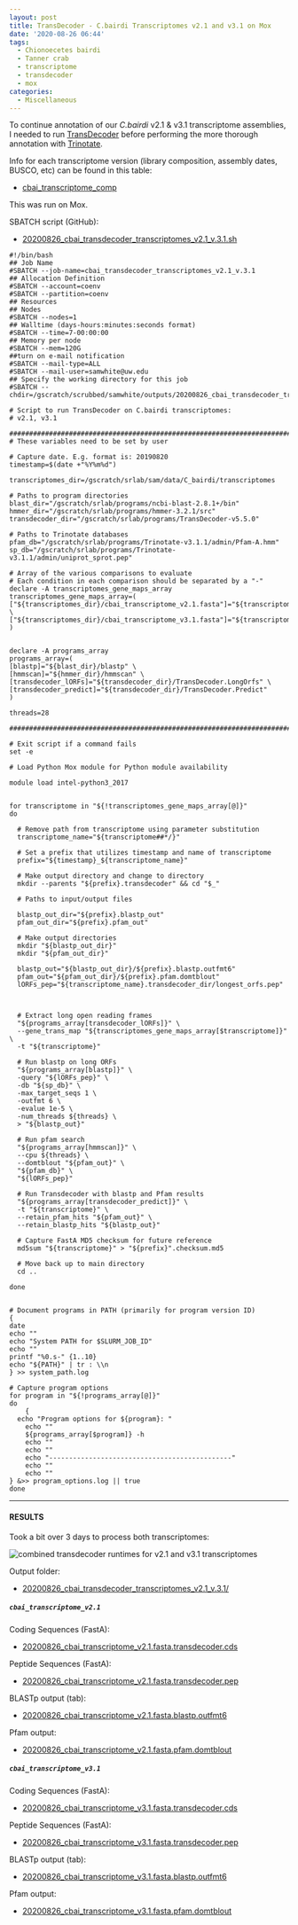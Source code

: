 ```yaml
---
layout: post
title: TransDecoder - C.bairdi Transcriptomes v2.1 and v3.1 on Mox
date: '2020-08-26 06:44'
tags:
  - Chionoecetes bairdi
  - Tanner crab
  - transcriptome
  - transdecoder
  - mox
categories:
  - Miscellaneous
---
```

To continue annotation of our _C.bairdi_ v2.1 & v3.1 transcriptome assemblies, I needed to run [TransDecoder](https://github.com/TransDecoder/TransDecoder/wiki) before performing the more thorough annotation with [Trinotate](https://github.com/Trinotate/Trinotate.github.io/wiki).

Info for each transcriptome version (library composition, assembly dates, BUSCO, etc) can be found in this table:

- [cbai_transcriptome_comp](https://docs.google.com/spreadsheets/d/1XAgU_xQKJjWk4ThJHn1wLDtPuW6X7s6Jjh_373bMc0U/edit?usp=sharing)

This was run on Mox.

SBATCH script (GitHub):

- [20200826_cbai_transdecoder_transcriptomes_v2.1_v.3.1.sh](https://github.com/RobertsLab/sams-notebook/blob/master/sbatch_scripts/20200826_cbai_transdecoder_transcriptomes_v2.1_v.3.1.sh)

```shell
#!/bin/bash
## Job Name
#SBATCH --job-name=cbai_transdecoder_transcriptomes_v2.1_v.3.1
## Allocation Definition
#SBATCH --account=coenv
#SBATCH --partition=coenv
## Resources
## Nodes
#SBATCH --nodes=1
## Walltime (days-hours:minutes:seconds format)
#SBATCH --time=7-00:00:00
## Memory per node
#SBATCH --mem=120G
##turn on e-mail notification
#SBATCH --mail-type=ALL
#SBATCH --mail-user=samwhite@uw.edu
## Specify the working directory for this job
#SBATCH --chdir=/gscratch/scrubbed/samwhite/outputs/20200826_cbai_transdecoder_transcriptomes_v2.1_v.3.1

# Script to run TransDecoder on C.bairdi transcriptomes:
# v2.1, v3.1

###################################################################################
# These variables need to be set by user

# Capture date. E.g. format is: 20190820
timestamp=$(date +"%Y%m%d")

transcriptomes_dir=/gscratch/srlab/sam/data/C_bairdi/transcriptomes

# Paths to program directories
blast_dir="/gscratch/srlab/programs/ncbi-blast-2.8.1+/bin"
hmmer_dir="/gscratch/srlab/programs/hmmer-3.2.1/src"
transdecoder_dir="/gscratch/srlab/programs/TransDecoder-v5.5.0"

# Paths to Trinotate databases
pfam_db="/gscratch/srlab/programs/Trinotate-v3.1.1/admin/Pfam-A.hmm"
sp_db="/gscratch/srlab/programs/Trinotate-v3.1.1/admin/uniprot_sprot.pep"

# Array of the various comparisons to evaluate
# Each condition in each comparison should be separated by a "-"
declare -A transcriptomes_gene_maps_array
transcriptomes_gene_maps_array=(
["${transcriptomes_dir}/cbai_transcriptome_v2.1.fasta"]="${transcriptomes_dir}/cbai_transcriptome_v2.1.fasta.gene_trans_map" \
["${transcriptomes_dir}/cbai_transcriptome_v3.1.fasta"]="${transcriptomes_dir}/cbai_transcriptome_v3.1.fasta.gene_trans_map"
)


declare -A programs_array
programs_array=(
[blastp]="${blast_dir}/blastp" \
[hmmscan]="${hmmer_dir}/hmmscan" \
[transdecoder_lORFs]="${transdecoder_dir}/TransDecoder.LongOrfs" \
[transdecoder_predict]="${transdecoder_dir}/TransDecoder.Predict"
)

threads=28

###################################################################################

# Exit script if a command fails
set -e

# Load Python Mox module for Python module availability

module load intel-python3_2017


for transcriptome in "${!transcriptomes_gene_maps_array[@]}"
do

  # Remove path from transcriptome using parameter substitution
  transcriptome_name="${transcriptome##*/}"

  # Set a prefix that utilizes timestamp and name of transcriptome
  prefix="${timestamp}_${transcriptome_name}"

  # Make output directory and change to directory
  mkdir --parents "${prefix}.transdecoder" && cd "$_"

  # Paths to input/output files

  blastp_out_dir="${prefix}.blastp_out"
  pfam_out_dir="${prefix}.pfam_out"

  # Make output directories
  mkdir "${blastp_out_dir}"
  mkdir "${pfam_out_dir}"

  blastp_out="${blastp_out_dir}/${prefix}.blastp.outfmt6"
  pfam_out="${pfam_out_dir}/${prefix}.pfam.domtblout"
  lORFs_pep="${transcriptome_name}.transdecoder_dir/longest_orfs.pep"



  # Extract long open reading frames
  "${programs_array[transdecoder_lORFs]}" \
  --gene_trans_map "${transcriptomes_gene_maps_array[$transcriptome]}" \
  -t "${transcriptome}"

  # Run blastp on long ORFs
  "${programs_array[blastp]}" \
  -query "${lORFs_pep}" \
  -db "${sp_db}" \
  -max_target_seqs 1 \
  -outfmt 6 \
  -evalue 1e-5 \
  -num_threads ${threads} \
  > "${blastp_out}"

  # Run pfam search
  "${programs_array[hmmscan]}" \
  --cpu ${threads} \
  --domtblout "${pfam_out}" \
  "${pfam_db}" \
  "${lORFs_pep}"

  # Run Transdecoder with blastp and Pfam results
  "${programs_array[transdecoder_predict]}" \
  -t "${transcriptome}" \
  --retain_pfam_hits "${pfam_out}" \
  --retain_blastp_hits "${blastp_out}"

  # Capture FastA MD5 checksum for future reference
  md5sum "${transcriptome}" > "${prefix}".checksum.md5

  # Move back up to main directory
  cd ..

done


# Document programs in PATH (primarily for program version ID)
{
date
echo ""
echo "System PATH for $SLURM_JOB_ID"
echo ""
printf "%0.s-" {1..10}
echo "${PATH}" | tr : \\n
} >> system_path.log

# Capture program options
for program in "${!programs_array[@]}"
do
	{
  echo "Program options for ${program}: "
	echo ""
	${programs_array[$program]} -h
	echo ""
	echo ""
	echo "----------------------------------------------"
	echo ""
	echo ""
} &>> program_options.log || true
done
```


---

#### RESULTS

Took a bit over 3 days to process both transcriptomes:

![combined transdecoder runtimes for v2.1 and v3.1 transcriptomes](https://github.com/RobertsLab/sams-notebook/blob/master/images/screencaps/20200826_cbai_transdecoder_transcriptomes_v2.1_v.3.1_runtime.png?raw=true)

Output folder:

- [20200826_cbai_transdecoder_transcriptomes_v2.1_v.3.1/](https://gannet.fish.washington.edu/Atumefaciens/20200826_cbai_transdecoder_transcriptomes_v2.1_v.3.1/)


##### `cbai_transcriptome_v2.1`


Coding Sequences (FastA):

- [20200826_cbai_transcriptome_v2.1.fasta.transdecoder.cds](https://gannet.fish.washington.edu/Atumefaciens/20200826_cbai_transdecoder_transcriptomes_v2.1_v.3.1/20200826_cbai_transcriptome_v2.1.fasta.transdecoder/20200826_cbai_transcriptome_v2.1.fasta.transdecoder.cds)

Peptide Sequences (FastA):

- [20200826_cbai_transcriptome_v2.1.fasta.transdecoder.pep](https://gannet.fish.washington.edu/Atumefaciens/20200826_cbai_transdecoder_transcriptomes_v2.1_v.3.1/20200826_cbai_transcriptome_v2.1.fasta.transdecoder/20200826_cbai_transcriptome_v2.1.fasta.transdecoder.pep)

BLASTp output (tab):

- [20200826_cbai_transcriptome_v2.1.fasta.blastp.outfmt6](https://gannet.fish.washington.edu/Atumefaciens/20200826_cbai_transdecoder_transcriptomes_v2.1_v.3.1/20200826_cbai_transcriptome_v2.1.fasta.transdecoder/20200826_cbai_transcriptome_v2.1.fasta.blastp_out/20200826_cbai_transcriptome_v2.1.fasta.blastp.outfmt6)

Pfam output:

- [20200826_cbai_transcriptome_v2.1.fasta.pfam.domtblout](https://gannet.fish.washington.edu/Atumefaciens/20200826_cbai_transdecoder_transcriptomes_v2.1_v.3.1/20200826_cbai_transcriptome_v2.1.fasta.transdecoder/20200826_cbai_transcriptome_v2.1.fasta.pfam_out/20200826_cbai_transcriptome_v2.1.fasta.pfam.domtblout)


##### `cbai_transcriptome_v3.1`

Coding Sequences (FastA):

- [20200826_cbai_transcriptome_v3.1.fasta.transdecoder.cds](https://gannet.fish.washington.edu/Atumefaciens/20200826_cbai_transdecoder_transcriptomes_v2.1_v.3.1/20200826_cbai_transcriptome_v3.1.fasta.transdecoder/20200826_cbai_transcriptome_v3.1.fasta.transdecoder.cds)

Peptide Sequences (FastA):

- [20200826_cbai_transcriptome_v3.1.fasta.transdecoder.pep](https://gannet.fish.washington.edu/Atumefaciens/20200826_cbai_transdecoder_transcriptomes_v2.1_v.3.1/20200826_cbai_transcriptome_v3.1.fasta.transdecoder/20200826_cbai_transcriptome_v3.1.fasta.transdecoder.pep)

BLASTp output (tab):

- [20200826_cbai_transcriptome_v3.1.fasta.blastp.outfmt6](https://gannet.fish.washington.edu/Atumefaciens/20200826_cbai_transdecoder_transcriptomes_v2.1_v.3.1/20200826_cbai_transcriptome_v3.1.fasta.transdecoder/20200826_cbai_transcriptome_v3.1.fasta.blastp_out/20200826_cbai_transcriptome_v3.1.fasta.blastp.outfmt6)

Pfam output:

- [20200826_cbai_transcriptome_v3.1.fasta.pfam.domtblout](https://gannet.fish.washington.edu/Atumefaciens/20200826_cbai_transdecoder_transcriptomes_v2.1_v.3.1/20200826_cbai_transcriptome_v3.1.fasta.transdecoder/20200826_cbai_transcriptome_v3.1.fasta.pfam_out/20200826_cbai_transcriptome_v3.1.fasta.pfam.domtblout)
